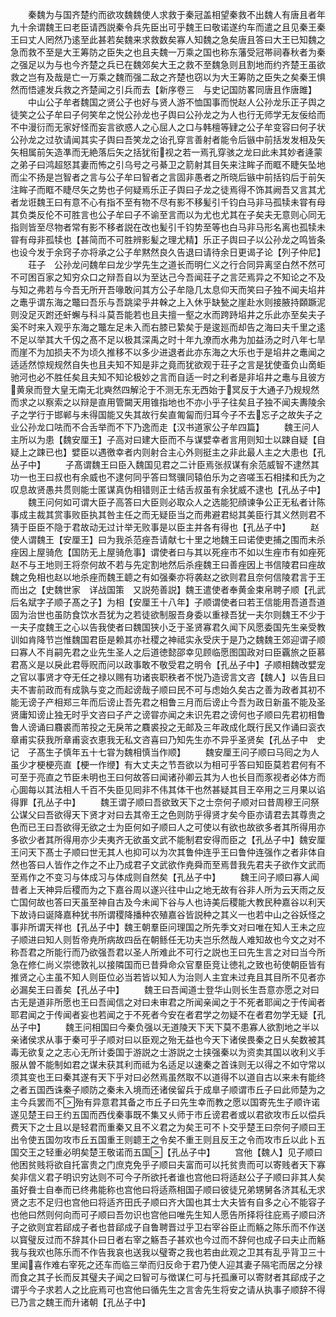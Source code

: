 <!-- { "loadSidebar": true } -->
　　秦魏为与国齐楚约而欲攻魏魏使人求救于秦冠盖相望秦救不出魏人有唐且者年九十余谓魏王曰老臣请西説秦令兵先臣出可乎魏王曰敬诺遂约车而遣之且见秦王秦王曰丈人罔然乃逺至此甚若矣魏来求救数矣寡人知魏之急矣唐且答曰大王已知魏之急而救不至是大王筹防之臣失之也且夫魏一万乘之国也称东藩受冠帯祠春秋者为秦之强足以为与也今齐楚之兵已在魏郊矣大王之救不至魏急则且割地而约齐楚王虽欲救之岂有及哉是亡一万乘之魏而强二敌之齐楚也窃以为大王筹防之臣失之矣秦王惧然而悟遽发兵救之齐楚闻之引兵而去【新序卷三　与史记国防畧同唐且作唐雎】
　　中山公子牟者魏国之贤公子也好与贤人游不恤国事而悦赵人公孙龙乐正子舆之徒笑之公子牟曰子何笑牟之悦公孙龙也子舆曰公孙龙之为人也行无师学无友佞给而不中漫衍而无家好怪而妄言欲惑人之心屈人之口与韩檀等肄之公子牟变容曰何子状公孙龙之过欤请闻其实子舆曰吾笑龙之诒孔穿言善射者能令后镞中前括发发相及矢矢相属前矢造凖而无絶落后矢之括犹衔视之若一焉孔穿骇之龙曰此未其妙者逄蒙之弟子曰鸿超怒其妻而怖之引乌号之弓綦卫之箭射其目矢来注眸子而眶不睫矢坠地而尘不扬是岂智者之言与公子牟曰智者之言固非愚者之所晓后镞中前括钧后于前矢注眸子而眶不睫尽矢之势也子何疑焉乐正子舆曰子龙之徒焉得不饰其阙吾又言其尤者龙诳魏王曰有意不心有指不至有物不尽有影不移髪引千钧白马非马孤犊未甞有母其负类反伦不可胜言也公子牟曰子不谕至言而以为尤也尤其在子矣夫无意则心同无指则皆至尽物者常有影不移者説在改也髪引千钧势至等也白马非马形名离也孤犊未甞有母非孤犊也【甚简而不可胜辨影髪之理尤精】乐正子舆曰子以公孙龙之鸣皆条也设今发于余窍子亦将承之公子牟黙然良久告退曰请待余日更谒子论【列子仲尼】
　　荘子　公孙龙问魏牟曰龙少学先生之道长而明仁义之行合同异离坚白然不然可不可困百家之知穷众口之辩吾自以为至达己今吾闻荘子之言茫焉异之不知论之不及与知之弗若与今吾无所开吾喙敢问其方公子牟隐几太息仰天而笑曰子独不闻夫埳井之鼃乎谓东海之鼈曰吾乐与吾跳梁乎井榦之上入休乎缺甃之崖赴水则接腋持頥蹶泥则没足灭跗还虷蠏与科斗莫吾能若也且夫擅一壑之水而跨跱埳井之乐此亦至矣夫子奚不时来入观乎东海之鼈左足未入而右膝已絷矣于是逡廵而却告之海曰夫千里之逺不足以举其大千仭之髙不足以极其深禹之时十年九潦而水弗为加益汤之时八年七旱而崖不为加损夫不为顷久推移不以多少进退者此亦东海之大乐也于是埳井之鼃闻之适适然惊规规然自失也且夫知不知是非之竟而犹欲观于荘子之言是犹使蚉负山啇蚷驰河也必不胜任矣且夫知不知论极妙之言而自适一时之利者是非埳井之鼃与且彼方黄泉而登大皇无南无北奭然四解沦于不测无东无西始于冥反于大通子乃规规然而求之以察索之以辩是直用管闚天用锥指地也不亦小乎子往矣且子独不闻夫夀陵余子之学行于邯郸与未得国能又失其故行矣直匍匐而归耳今子不去忘子之故失子之业公孙龙口呿而不合舌举而不下乃逸而走【汉书道家公子牟四篇】
　　魏王问人主所以为患【魏安厘王】子高对曰建大臣而不与谋嬖幸者言用则知士以踈自疑【自疑上之踈已也】嬖臣以遇徼幸者内则射合主心外则挺主之非此最人主之大患也【孔丛子中】
　　子髙谓魏王曰臣入魏国见君之二计臣焉张叔谋有余范威智不逮然其功一也王曰叔也有余威也不逮何同乎答曰驽骥同辕伯乐为之咨嗟玉石相揉和氏为之叹息故贤愚共贯则能士匿谋真伪相错则正士结舌叔虽有余犹威不逮也【孔丛子中】
　　魏王问何如可谓大臣子高答曰大臣则必取众人之选能犯顔谏争公正无私者计陈事成主裁其赏事败臣执其咎主任之而无疑臣当之而弗避君縂其美臣行其义然则君不猜于臣臣不隐于君故动无过计举无败事是以臣主并各有得也【孔丛子中】
　　赵使人谓魏王【安厘王】曰为我杀范痤吾请献七十里之地魏王曰诺使吏捕之围而未杀痤因上屋骑危【国防无上屋骑危事】谓使者曰与其以死痤市不如以生痤市有如痤死赵不与王地则王将奈何故不若与先定割地然后杀痤魏王曰善痤因上书信陵君曰痤故魏之免相也赵以地杀痤而魏王聼之有如强秦亦将袭赵之欲则君且奈何信陵君言于王而出之【史魏世家　详战国策　又説苑善説】魏王遣使者奉黄金束帛聘子顺【孔武后名斌字子顺子髙之子】为相【安厘王十八年】子顺谓使者曰若王信能用吾道吾道固为治世也虽防食饮水吾犹为之若徒欲制服吾身委以重禄吾犹一夫尔则魏王不少于一夫子度魏王之心以告我使者曰魏国狭小乏于圣贤寡君久闻下风愿委国先生亲受教训如肯降节岂惟魏国君臣是赖其亦社稷之神祗实永受庆于是乃之魏魏王郊迎谓子顺曰寡人不肖嗣先君之业先生圣人之后道徳懿邵幸见顾临愿图国政对曰臣覊旅之臣慕君髙义是以戾此君辱贶而问以政事敢不敬受君之明令【孔丛子中】子顺相魏改嬖宠之官以事贤才夺无任之禄以赐有功诸丧职秩者不悦乃造谤言文咨【魏人】以告且曰夫不害前政而有成孰与变之而起谤哉子顺曰民不可与虑始久矣古之善为政者其初不能无谤子产相郑三年而后谤止吾先君之相鲁三月而后谤止今吾为政日新虽不能及圣贤庸知谤止独无时乎文咨曰子产之谤甞亦闻之未识先君之谤何也子顺曰先君初相鲁鲁人谤诵曰麛裘而芾投之无戾芾之麛裘投之无邮及三年政成化既行民又作诵曰衮衣章甫实获我所章甫衮衣恵我无私文咨喜曰乃知先生亦不异乎圣贤矣【孔丛子中　史记　子髙生子慎年五十七甞为魏相慎当作顺】
　　魏安厘王问子顺曰马囘之为人虽少才梗梗亮直【梗一作缏】有大丈夫之节吾欲以为相可乎答曰知臣莫若君何有不可至于亮直之节臣未明也王曰何故答曰闻诸孙卿云其为人也长目而豕视者必体方而心圎每以其法相人千百不失臣见囘非不伟其体干也然甚疑其目王卒用之三月果以谄得罪【孔丛子中】
　　魏王谓子顺曰吾欲致天下之士奈何子顺对曰昔周穆王问祭公谋父曰吾欲得天下贤才对曰去其帝王之色则防乎得贤才矣今臣亦请君去其尊贵之色而已王曰吾欲得无欲之士为臣何如子顺曰人之可使以有欲也故欲多者其所得用亦多欲少者其所得用亦少夫夷齐无欲虽文武不能制君安得而臣之【孔丛子中】魏安厘王问天下髙士子顺曰世无其人也抑可以为次其鲁仲连乎王曰鲁仲连强作之者非体自然也答曰人皆作之作之不止乃成君子文武欲作尭舜而至焉昔我先君夫子欲作文武而至焉作之不变习与体成习与体成则自然矣【孔丛子中】
　　魏王问子顺曰寡人闻昔者上天神异后稷而为之下嘉谷周以遂兴往中山之地无故有谷非人所为云天雨之反亡国何故也答曰天虽至神自古及今未闻下谷与人也诗美后稷能大教民种嘉谷以利天下故诗曰诞降嘉种犹书所谓稷降播种农殖嘉谷皆説种之其义一也若中山之谷妖怪之事非所谓天祥也【孔丛子中】魏王朝羣臣问理国之所先季文对曰唯在知人王未之应子顺进曰知人则哲帝尭所病故四岳在朝鲧任无功夫岂乐然哉人难知故也今文之对不称吾君之所能行而乃欲强吾君以圣人所难此不可行之説也王曰先生言之对曰当今所急在修仁尚义崇徳敦礼以接隣国而已昔舜命众官羣臣竞让徳礼之致也茍使朝臣皆有推贤之心主虽不知人则臣位必当若皆以知人为治则人主宜未过尭且其目所不见者亦必漏矣王曰善矣【孔丛子中】
　　魏王曰吾闻道士登华山则长生吾意亦愿之对曰古无是道非所愿也王曰吾闻信之对曰未审君之所闻亲闻之于不死者耶闻之于传闻者耶君闻之于传闻者妄也若闻之于不死者今安在者君学之勿疑不在者君勿学无疑【孔丛子中】
　　魏王问相国曰今秦负强以无道陵天下天下莫不患寡人欲割地之半以亲诸侯求从事于秦可乎子顺对曰以臣观之殆无益也今天下诸侯畏秦之日乆矣数被其毒无欲复之之志心无所计委国于游説之士游説之士挟强秦以为资卖其国以收利义手服从曽不能制如君之谋未获其利而祗为名适足以速秦之首诛则无以得之不如守常以须其变也王曰秦其遂有天下乎对曰必然焉虽然取不以道得不以道自古以来未有能终之者五国西诛秦子顺防之秦未入境而还诸侯留兵于成臯子顺谓市丘子曰此师楚为之主今兵罢而不殆有异意君其备之市丘子曰先生幸而教之愿以国寄先生子顺许诺遂见楚王曰王约五国而西伐秦事既不集又乆师于市丘谤君者或以君欲攻市丘以偿兵费天下之士且以是轻君而重秦又且不义君之为矣王可不卜交乎楚王曰奈何子顺曰王出令使五国勿攻市丘五国重王则聼王之令矣不重王则且反王之令而攻市丘以此卜五国交王之轻重必明矣楚王敬诺而五国【孔丛子中】
　　宫他【魏人】见子顺曰他困贫贱将欲自托富贵之门庶克免乎子顺曰夫富而可以托贫贵而可以寄贱者天下寡矣非信义君子明识穷达则不可今子所欲托者谁也宫他曰将适赵公子子顺曰非其人矣虽好飬士自奉而已终弗能称也宫他曰将适燕相国子顺曰彼徒兄弟甥舅各济其私无求贤之志不足归也宫他曰将适齐田氏子顺曰齐大国也其士大夫皆有自多之心不能容子也他曰然则何向而可子顺曰吾勿识也宫他曰唯先生知人愿告所择将往庇焉子顺曰济子之欲则宜若郈成子者也昔郈成子自鲁聘晋过乎卫右宰谷臣止而觞之陈乐而不作送以寳璧反过而不辞其仆曰日者右宰之觞吾子甚欢也今过而不辞何也成子曰夫止而觞我与我欢也陈乐而不作告我哀也送我以璧寄之我也若由此观之卫其有乱乎背卫三十里闻喜作难右宰死之还车而临三举而归反命于君乃使人迎其妻子隔宅而居之分禄而食之其子长而反其璧夫子闻之曰智可与徴谋仁可与托孤亷可以寄财者其郈成子之谓乎今子求若人之比庇焉可也宫他曰循先生之言舎先生将安之请从执事子顺辞不得已乃言之魏王而升诸朝【孔丛子中】
